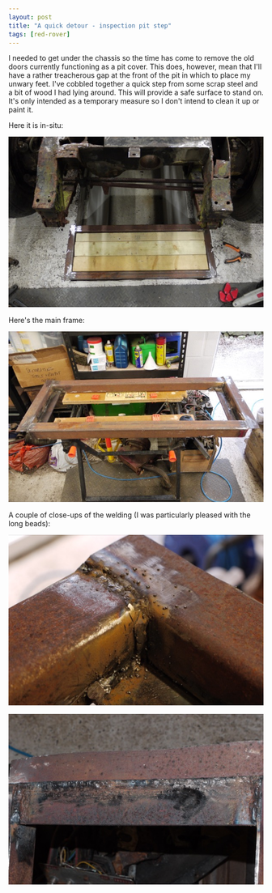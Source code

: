 ```yaml
---
layout: post
title: "A quick detour - inspection pit step"
tags: [red-rover]
---
```


I needed to get under the chassis so the time has come to remove the old doors currently functioning as a pit cover.  This does, however, mean that I'll have a rather treacherous gap at the front of the pit in which to place my unwary feet.  I've cobbled together a quick step from some scrap steel and a bit of wood I had lying around.  This will provide a safe surface to stand on.  It's only intended as a temporary measure so I don't intend to clean it up or paint it.

Here it is in-situ:

![](/images/red-rover/P1070635.tn.JPG)

Here's the main frame:

![](/images/red-rover/P1070622.tn.JPG)

A couple of close-ups of the welding (I was particularly pleased with the long beads):

![](/images/red-rover/P1070623.tn.JPG)

![](/images/red-rover/P1070629.tn.JPG)
